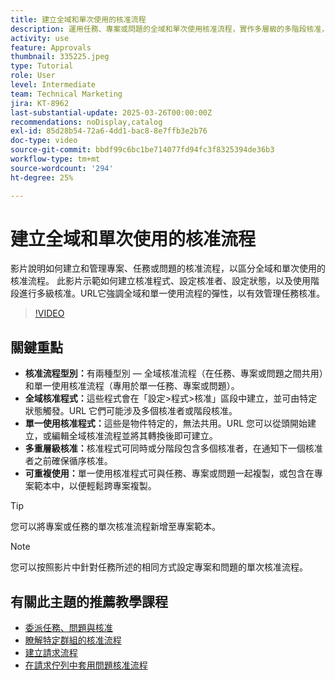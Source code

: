 ```yaml
---
title: 建立全域和單次使用的核准流程
description: 運用任務、專案或問題的全域和單次使用核准流程，實作多層級的多階段核准，並透過專案範本中的可重複使用性提升效率，藉此增強核准工作流程。
activity: use
feature: Approvals
thumbnail: 335225.jpeg
type: Tutorial
role: User
level: Intermediate
team: Technical Marketing
jira: KT-8962
last-substantial-update: 2025-03-26T00:00:00Z
recommendations: noDisplay,catalog
exl-id: 85d28b54-72a6-4dd1-bac8-8e7ffb3e2b76
doc-type: video
source-git-commit: bbdf99c6bc1be714077fd94fc3f8325394de36b3
workflow-type: tm+mt
source-wordcount: '294'
ht-degree: 25%

---
```


# 建立全域和單次使用的核准流程

影片說明如何建立和管理專案、任務或問題的核准流程，以區分全域和單次使用的核准流程。
此影片示範如何建立核准程式、設定核准者、設定狀態，以及使用階段進行多級核准。
&#x200B;URL它強調全域和單一使用流程的彈性，以有效管理任務核准。

>[!VIDEO](https://video.tv.adobe.com/v/3434698/?quality=12&learn=on&enablevpops=1&captions=chi_hant)

## 關鍵重點

* **核准流程型別：**&#x200B;有兩種型別 — 全域核准流程（在任務、專案或問題之間共用）和單一使用核准流程（專用於單一任務、專案或問題）。
* **全域核准程式：**&#x200B;這些程式會在「設定>程式>核准」區段中建立，並可由特定狀態觸發。&#x200B;URL 它們可能涉及多個核准者或階段核准。
* **單一使用核准程式：**&#x200B;這些是物件特定的，無法共用。&#x200B;URL 您可以從頭開始建立，或編輯全域核准流程並將其轉換後即可建立。
* **多重層級核准：**&#x200B;核准程式可同時或分階段包含多個核准者，在通知下一個核准者之前確保循序核准。
* **可重複使用：**&#x200B;單一使用核准程式可與任務、專案或問題一起複製，或包含在專案範本中，以便輕鬆跨專案複製。


>[!TIP]
>
>您可以將專案或任務的單次核准流程新增至專案範本。

>[!NOTE]
>
>您可以按照影片中針對任務所述的相同方式設定專案和問題的單次核准流程。



## 有關此主題的推薦教學課程

* [委派任務、問題與核准](/help/manage-work/approval-processes-and-milestone-paths/delegate-approvals.md)
* [瞭解特定群組的核准流程](/help/administration-and-setup/approval-processes-and-milestone-paths/group-specific-approval-processes.md)
* [建立請求流程](/help/manage-work/request-queues/create-a-request-flow.md)
* [在請求佇列中套用問題核准流程](/help/manage-work/approval-processes-and-milestone-paths/apply-an-issue-approval-process-in-a-request-queue.md)

